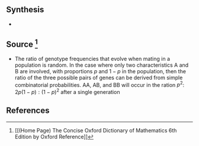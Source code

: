 ## Synthesis
- 
## Source [^1]
- The ratio of genotype frequencies that evolve when mating in a population is random. In the case where only two characteristics A and B are involved, with proportions $p$ and $1-p$ in the population, then the ratio of the three possible pairs of genes can be derived from simple combinatorial probabilities. AA, AB, and BB will occur in the ration $p^2$: $2p(1-p): (1-p)^2$ after a single generation
## References

[^1]: [[(Home Page) The Concise Oxford Dictionary of Mathematics 6th Edition by Oxford Reference]]